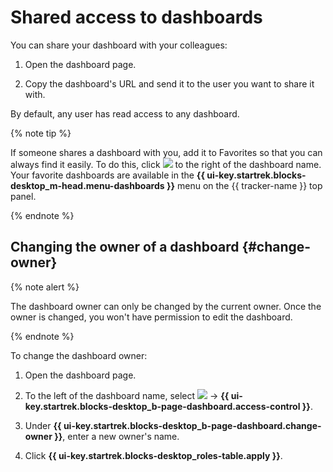 # Shared access to dashboards

You can share your dashboard with your colleagues:

1. Open the dashboard page.

1. Copy the dashboard's URL and send it to the user you want to share it with.

By default, any user has read access to any dashboard.

{% note tip %}

If someone shares a dashboard with you, add it to Favorites so that you can always find it easily. To do this, click ![](../../_assets/tracker/svg/favourites.svg) to the right of the dashboard name. Your favorite dashboards are available in the **{{ ui-key.startrek.blocks-desktop_m-head.menu-dashboards }}** menu on the {{ tracker-name }} top panel.

{% endnote %}


## Changing the owner of a dashboard {#change-owner}

{% note alert %}

The dashboard owner can only be changed by the current owner. Once the owner is changed, you won't have permission to edit the dashboard.

{% endnote %}

To change the dashboard owner:

1. Open the dashboard page.

1. To the left of the dashboard name, select ![](../../_assets/tracker/icon-settings.png) → **{{ ui-key.startrek.blocks-desktop_b-page-dashboard.access-control }}**.

1. Under **{{ ui-key.startrek.blocks-desktop_b-page-dashboard.change-owner }}**, enter a new owner's name.

1. Click **{{ ui-key.startrek.blocks-desktop_roles-table.apply }}**.
